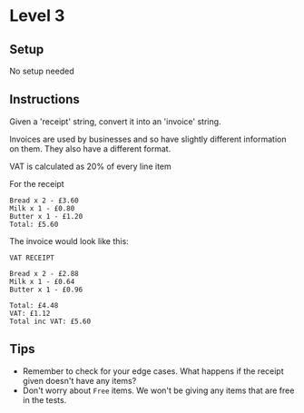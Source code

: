 # Level 3

## Setup

No setup needed

## Instructions

Given a 'receipt' string, convert it into an 'invoice' string.

Invoices are used by businesses and so have slightly different information on them. They also have a different format.

VAT is calculated as 20% of every line item

For the receipt

```
Bread x 2 - £3.60
Milk x 1 - £0.80
Butter x 1 - £1.20
Total: £5.60
```

The invoice would look like this:

```
VAT RECEIPT

Bread x 2 - £2.88
Milk x 1 - £0.64
Butter x 1 - £0.96

Total: £4.48
VAT: £1.12
Total inc VAT: £5.60
```

## Tips

- Remember to check for your edge cases. What happens if the receipt given doesn't have any items?
- Don't worry about `Free` items. We won't be giving any items that are free in the tests.
